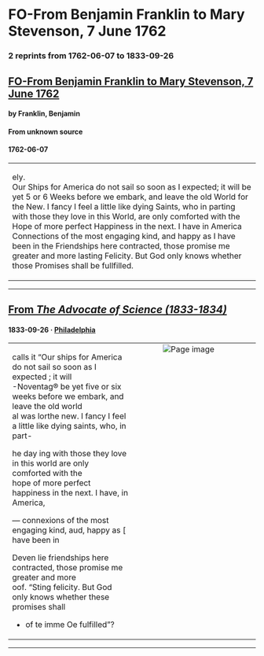 
# FO-From Benjamin Franklin to Mary Stevenson, 7 June 1762

### 2 reprints from 1762-06-07 to 1833-09-26

## [FO-From Benjamin Franklin to Mary Stevenson, 7 June 1762](https://founders.archives.gov/documents/Franklin/01-10-02-0048)

#### by Franklin, Benjamin

#### From unknown source

#### 1762-06-07

<table style="width: 100%;"><tr><td style="width: 50%">

ely.  
Our Ships for America do not sail so soon as I expected; it will be yet 5 or 6 Weeks before we embark, and leave the old World for the New. I fancy I feel a little like dying Saints, who in parting with those they love in this World, are only comforted with the Hope of more perfect Happiness in the next. I have in America Connections of the most engaging kind, and happy as I have been in the Friendships here contracted, those promise me greater and more lasting Felicity. But God only knows whether those Promises shall be fullfilled.
</td></tr></table>

---

## [From _The Advocate of Science (1833-1834)_](https://archive.org/details/sim_advocate-of-science-a-popular-scientific-journal_1833-09-26_1_27-28/page/n4/mode/1up?view=theater)

#### 1833-09-26 &middot; [Philadelphia](http://dbpedia.org/resource/Philadelphia)

<table style="width: 100%;"><tr><td style="width: 50%">

  
calls it “Our ships for America do not sail so soon as I expected ; it will  
-Noventag® be yet five or six weeks before we embark, and leave the old world  
al was lorthe new. I fancy I feel a little like dying saints, who, in part-  
  
he day ing with those they love in this world are only comforted with the  
hope of more perfect happiness in the next. I have, in America,  
  
— connexions of the most engaging kind, aud, happy as [ have been in  
  
Deven lie friendships here contracted, those promise me greater and more  
oof. “Sting felicity. But God only knows whether these promises shall  
  
+ of te imme Oe fulfilled”?
</td><td style="width: 50%; max-height: 75%; margin: auto; display: block;">
<img alt="Page image" src="https://iiif.archive.org/iiif/sim_advocate-of-science-a-popular-scientific-journal_1833-09-26_1_27-28&#0036;4/pct:0.000000,59.416118,43.141361,10.074013/600,/0/default.jpg"/>
</td>
</tr></table>

---

